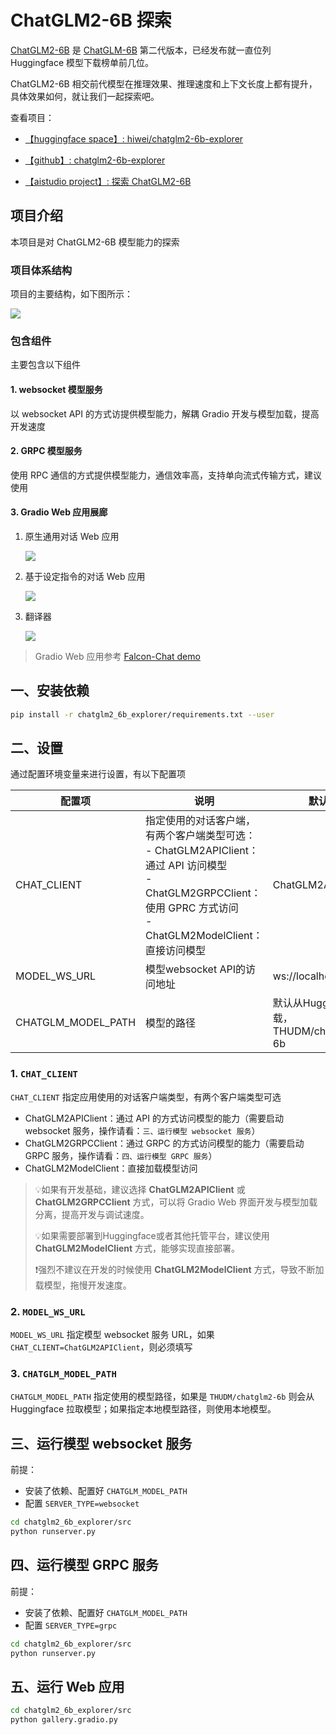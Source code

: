 # ChatGLM2-6B 探索

[ChatGLM2-6B](https://github.com/THUDM/ChatGLM2-6B) 是 [ChatGLM-6B](https://github.com/THUDM/ChatGLM-6B) 第二代版本，已经发布就一直位列 Huggingface 模型下载榜单前几位。

ChatGLM2-6B 相交前代模型在推理效果、推理速度和上下文长度上都有提升，具体效果如何，就让我们一起探索吧。

查看项目：

- [【huggingface space】: hiwei/chatglm2-6b-explorer](https://huggingface.co/spaces/hiwei/chatglm2-6b-explorer)

- [【github】: chatglm2-6b-explorer](https://github.com/hiwei93/chatglm2-6b-explorer)

- [【aistudio project】: 探索 ChatGLM2-6B](https://aistudio.baidu.com/aistudio/projectdetail/6460572)

## 项目介绍

本项目是对 ChatGLM2-6B 模型能力的探索

### 项目体系结构

项目的主要结构，如下图所示：

![](https://ai-studio-static-online.cdn.bcebos.com/d63c0f803c52468aa78da15ff8ef88502883b74257b244dba34037afe39d8e0f)

### 包含组件

主要包含以下组件

#### 1. websocket 模型服务

以 websocket API 的方式访提供模型能力，解耦 Gradio 开发与模型加载，提高开发速度

#### 2. GRPC 模型服务

使用 RPC 通信的方式提供模型能力，通信效率高，支持单向流式传输方式，建议使用

#### 3. Gradio Web 应用展廊

1) 原生通用对话 Web 应用

   ![](https://ai-studio-static-online.cdn.bcebos.com/84375e78e52742c9afdf1f94446866a0d423768495d14280b616eb23c9ba9002)
   
2) 基于设定指令的对话 Web 应用

   ![](https://ai-studio-static-online.cdn.bcebos.com/1589a111dfa54426a04eaa50a9ead628efbf559e55014f5093d7c1084fcfb7b1)
   
3) 翻译器

   ![](https://ai-studio-static-online.cdn.bcebos.com/68deb5f5d57a4ce6957bbf96b912f3829c4271ff7e144b9889212adf01dc5d53)
   
> Gradio Web 应用参考 [Falcon-Chat demo](https://huggingface.co/spaces/HuggingFaceH4/falcon-chat)


## 一、安装依赖


```bash
pip install -r chatglm2_6b_explorer/requirements.txt --user
```

## 二、设置

通过配置环境变量来进行设置，有以下配置项

| 配置项             | 说明                                                                                                                             | 默认值                                   |
| ------------------ |--------------------------------------------------------------------------------------------------------------------------------| ---------------------------------------- |
| CHAT_CLIENT        | 指定使用的对话客户端，有两个客户端类型可选：<br>- ChatGLM2APIClient：通过 API 访问模型<br>- ChatGLM2GRPCClient：使用 GPRC 方式访问<br>- ChatGLM2ModelClient：直接访问模型 | ChatGLM2APIClient                        |
| MODEL_WS_URL       | 模型websocket API的访问地址                                                                                                           | ws://localhost:10001                     |
| CHATGLM_MODEL_PATH | 模型的路径                                                                                                                          | 默认从Huggingface下载，THUDM/chatglm2-6b |

### 1. `CHAT_CLIENT`

`CHAT_CLIENT` 指定应用使用的对话客户端类型，有两个客户端类型可选

- ChatGLM2APIClient：通过 API 的方式访问模型的能力（需要启动 websocket 服务，操作请看：`三、运行模型 websocket 服务`）
- ChatGLM2GRPCClient：通过 GRPC 的方式访问模型的能力（需要启动 GRPC 服务，操作请看：`四、运行模型 GRPC 服务`）
- ChatGLM2ModelClient：直接加载模型访问

> 💡如果有开发基础，建议选择 **ChatGLM2APIClient** 或 **ChatGLM2GRPCClient** 方式，可以将 Gradio Web 界面开发与模型加载分离，提高开发与调试速度。
> 
> 💡如果需要部署到Huggingface或者其他托管平台，建议使用 **ChatGLM2ModelClient** 方式，能够实现直接部署。
> 
> ❗️强烈不建议在开发的时候使用 **ChatGLM2ModelClient** 方式，导致不断加载模型，拖慢开发速度。

### 2. `MODEL_WS_URL`

`MODEL_WS_URL` 指定模型 websocket 服务 URL，如果 `CHAT_CLIENT=ChatGLM2APIClient`，则必须填写


### 3. `CHATGLM_MODEL_PATH`

`CHATGLM_MODEL_PATH` 指定使用的模型路径，如果是 `THUDM/chatglm2-6b` 则会从 Huggingface 拉取模型；如果指定本地模型路径，则使用本地模型。


## 三、运行模型 websocket 服务

前提：

- 安装了依赖、配置好 `CHATGLM_MODEL_PATH`
- 配置 `SERVER_TYPE=websocket`

```bash
cd chatglm2_6b_explorer/src
python runserver.py
```

## 四、运行模型 GRPC 服务

前提：

- 安装了依赖、配置好 `CHATGLM_MODEL_PATH`
- 配置 `SERVER_TYPE=grpc`

```bash
cd chatglm2_6b_explorer/src
python runserver.py
```

## 五、运行 Web 应用

```bash
cd chatglm2_6b_explorer/src
python gallery.gradio.py
```